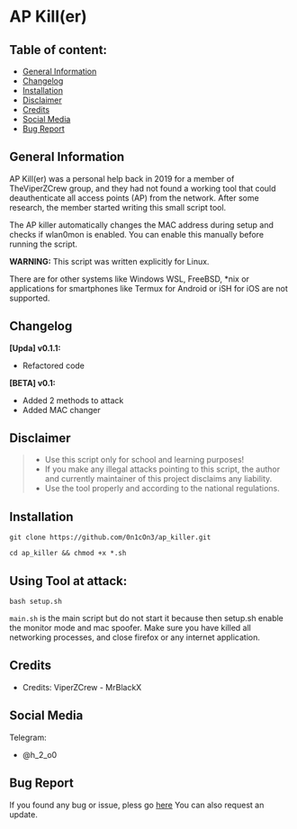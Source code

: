 # AP Kill(er)
## Table of content:
* [General Information](#general-info)
* [Changelog](#changelog)
* [Installation](#installation)
* [Disclaimer](#disclaimer)
* [Credits](#credits)
* [Social Media](#social-media)
* [Bug Report](#bug-report)

## General Information

AP Kill(er) was a personal help back in 2019 for a member of TheViperZCrew group, and they had not found a working tool that could deauthenticate all access points (AP) from the network. 
After some research, the member started writing this small script tool. 

The AP killer automatically changes the MAC address during setup and checks if wlan0mon is enabled. You can enable this manually before running the script.

**WARNING:**
This script was written explicitly for Linux.

There are for other systems like Windows WSL, FreeBSD, *nix or applications for smartphones like Termux for Android or iSH for iOS are not supported.

## Changelog

  **[Upda] v0.1.1:**
  * Refactored code
  
  **[BETA] v0.1:**
  * Added 2 methods to attack
  * Added MAC changer

## Disclaimer
  > * Use this script only for school and learning purposes!
  > * If you make any illegal attacks pointing to this script, the author and currently maintainer of this project disclaims any liability.  
  > * Use the tool properly and according to the national regulations.  

## Installation
  
  ```git clone https://github.com/0n1cOn3/ap_killer.git```
  
  ```cd ap_killer && chmod +x *.sh```
  
  
## Using Tool at attack:
  

```bash setup.sh```


```main.sh``` is the main script but do not start it because then setup.sh enable the monitor mode and mac spoofer.
  Make sure you have killed all networking processes, and close firefox or any internet application.

## Credits

* Credits: ViperZCrew - MrBlackX

## Social Media
Telegram:
* @h_2_o0

## Bug Report
  If you found any bug or issue, pless go [here](https://github.com/0n1cOn3/ap_killer/issues)
  You can also request an update.
